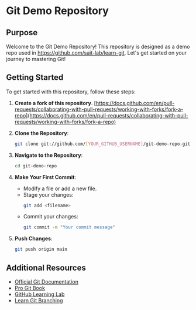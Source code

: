 # Git Demo Repository

## Purpose

Welcome to the Git Demo Repository! This repository is designed as a demo repo used in https://github.com/sait-lab/learn-git. Let's get started on your journey to mastering Git!

## Getting Started

To get started with this repository, follow these steps:

1. **Create a fork of this repository**. [https://docs.github.com/en/pull-requests/collaborating-with-pull-requests/working-with-forks/fork-a-repo](https://docs.github.com/en/pull-requests/collaborating-with-pull-requests/working-with-forks/fork-a-repo)

2. **Clone the Repository**: 

    ```sh
    git clone git://github.com/[YOUR_GITHUB_USERNAME]/git-demo-repo.git
    ```

3. **Navigate to the Repository**:

    ```sh
    cd git-demo-repo
    ```

4. **Make Your First Commit**:

    - Modify a file or add a new file.
    - Stage your changes:
        ```sh
        git add <filename>
        ```
    - Commit your changes:
        ```sh
        git commit -m "Your commit message"
        ```

5. **Push Changes**:

    ```sh
    git push origin main
    ```

## Additional Resources

- [Official Git Documentation](https://git-scm.com/doc)
- [Pro Git Book](https://git-scm.com/book/en/v2)
- [GitHub Learning Lab](https://lab.github.com/)
- [Learn Git Branching](https://learngitbranching.js.org/)


